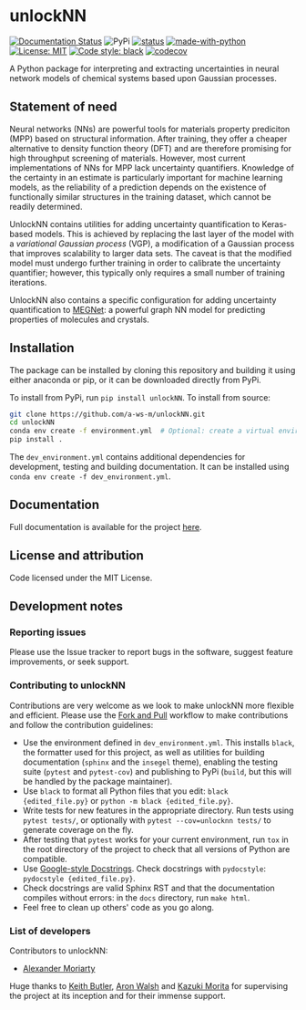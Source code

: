 # unlockNN

[![Documentation Status](https://readthedocs.org/projects/unlocknn/badge/?version=latest)](https://unlocknn.readthedocs.io/en/latest/?badge=latest)
![PyPi](https://img.shields.io/pypi/v/unlockNN)
[![status](https://joss.theoj.org/papers/b00df538a159c4b6816ec24d4d1716fb/status.svg)](https://joss.theoj.org/papers/b00df538a159c4b6816ec24d4d1716fb)
[![made-with-python](https://img.shields.io/badge/Made%20with-Python-1f425f.svg)](https://www.python.org/)
[![License: MIT](https://img.shields.io/badge/License-MIT-yellow.svg)](https://opensource.org/licenses/MIT)
[![Code style: black](https://img.shields.io/badge/code%20style-black-000000.svg)](https://github.com/psf/black)
[![codecov](https://codecov.io/gh/a-ws-m/unlockNN/branch/master/graph/badge.svg?token=TBDX3P6OZ3)](https://codecov.io/gh/a-ws-m/unlockNN)

A Python package for interpreting and extracting uncertainties in neural network models of chemical systems based upon Gaussian processes.

## Statement of need

Neural networks (NNs) are powerful tools for materials property prediciton (MPP)
based on structural information. After training, they offer a cheaper
alternative to density function theory (DFT) and are therefore promising for
high throughput screening of materials. However, most current implementations of
NNs for MPP lack uncertainty quantifiers. Knowledge of the certainty in an
estimate is particularly important for machine learning models, as the
reliability of a prediction depends on the existence of functionally similar
structures in the training dataset, which cannot be readily determined.

UnlockNN contains utilities for adding uncertainty quantification to Keras-based
models. This is achieved by replacing the last layer of the model with a
*variational Gaussian process* (VGP), a modification of a Gaussian process that
improves scalability to larger data sets. The caveat is that the modified model
must undergo further training in order to calibrate the uncertainty quantifier;
however, this typically only requires a small number of training iterations.

UnlockNN also contains a specific configuration for adding uncertainty
quantification to [MEGNet](https://github.com/materialsvirtuallab/megnet/): a
powerful graph NN model for predicting properties of molecules and crystals.

## Installation


The package can be installed by cloning this repository and building it using either anaconda or pip,
or it can be downloaded directly from PyPi.

To install from PyPi, run `pip install unlockNN`.
To install from source:

```bash
git clone https://github.com/a-ws-m/unlockNN.git
cd unlockNN
conda env create -f environment.yml  # Optional: create a virtual environment with conda
pip install .
```

The `dev_environment.yml` contains additional dependencies for development, testing and building documentation.
It can be installed using `conda env create -f dev_environment.yml`.

## Documentation

Full documentation is available for the project [here](https://unlocknn.readthedocs.io/en/latest/).

## License and attribution

Code licensed under the MIT License.

## Development notes

### Reporting issues

Please use the Issue tracker to report bugs in the software, suggest feature improvements, or seek support.

### Contributing to unlockNN

Contributions are very welcome as we look to make unlockNN more flexible and efficient.
Please use the [Fork and Pull](https://guides.github.com/activities/forking/) workflow to make contributions and follow the contribution guidelines:

- Use the environment defined in `dev_environment.yml`. This installs `black`, the formatter used for this project, as well as utilities for building documentation (`sphinx` and the `insegel` theme), enabling the testing suite (`pytest` and `pytest-cov`) and publishing to PyPi (`build`, but this will be handled by the package maintainer).
- Use `black` to format all Python files that you edit: `black {edited_file.py}` or `python -m black {edited_file.py}`.
- Write tests for new features in the appropriate directory. Run tests using `pytest tests/`, or optionally with `pytest --cov=unlocknn tests/` to generate coverage on the fly.
- After testing that `pytest` works for your current environment, run `tox` in the root directory of the project to check that all versions of Python are compatible.
- Use [Google-style Docstrings](https://sphinxcontrib-napoleon.readthedocs.io/en/latest/example_google.html). Check docstrings with `pydocstyle`: `pydocstyle {edited_file.py}`.
- Check docstrings are valid Sphinx RST and that the documentation compiles without errors: in the `docs` directory, run `make html`.
- Feel free to clean up others' code as you go along.

### List of developers

Contributors to unlockNN:

- [Alexander Moriarty](https://github.com/a-ws-m)

Huge thanks to [Keith Butler](https://github.com/keeeto), [Aron Walsh](https://github.com/aronwalsh) and [Kazuki Morita](https://github.com/KazMorita) for supervising the project at its inception and for their immense support.
